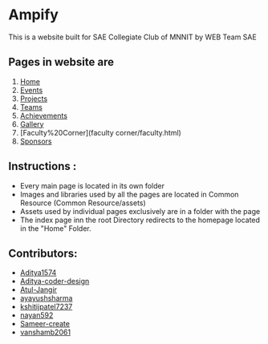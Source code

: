# Ampify
This is a website built for SAE Collegiate Club of MNNIT by WEB Team SAE

## Pages in website are
1. [Home](Home/index.html)
2. [Events](events/events.html)
3. [Projects](projects/projects.html)
4. [Teams](Teams/team.html)
5. [Achievements](Achievements/achievements.html)
6. [Gallery](gallery/Gallery.html)
7. [Faculty%20Corner](faculty corner/faculty.html)
8. [Sponsors](Sponsors/sponsors.html)


## Instructions :
* Every main page is located in its own folder
* Images and libraries used by all the pages are located in Common Resource (Common Resource/assets)
* Assets used by individual pages exclusively are in a folder with the page 
* The index page inn the root Directory redirects to the homepage located in the "Home" Folder.

<a name="contributor"></a>

## Contributors:

* [Aditya1574](https://github.com/Aditya1574)
* [Aditya-coder-design](https://github.com/Aditya-coder-design)
* [Atul-Jangir](https://github.com/Atul-Jangir)
* [ayayushsharma](https://github.com/ayayushsharma)
* [kshitijpatel7237](https://github.com/kshitijpatel7237)
* [nayan592](https://github.com/nayan592)
* [Sameer-create](https://github.com/Sameer-create)
* [vanshamb2061](https://github.com/vanshamb2061)





